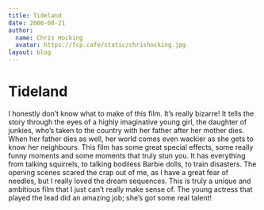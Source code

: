 ```yaml
---
title: Tideland
date: 2006-08-21
author:
  name: Chris Hocking
  avatar: https://fcp.cafe/static/chrishocking.jpg
layout: blog
---
```

# Tideland

I honestly don’t know what to make of this film. It’s really bizarre! It tells the story through the eyes of a highly imaginative young girl, the daughter of junkies, who’s taken to the country with her father after her mother dies. When her father dies as well, her world comes even wackier as she gets to know her neighbours. This film has some great special effects, some really funny moments and some moments that truly stun you. It has everything from talking squirrels, to talking bodiless Barbie dolls, to train disasters. The opening scenes scared the crap out of me, as I have a great fear of needles, but I really loved the dream sequences. This is truly a unique and ambitious film that I just can’t really make sense of. The young actress that played the lead did an amazing job; she’s got some real talent!